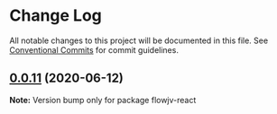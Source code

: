 # Change Log

All notable changes to this project will be documented in this file.
See [Conventional Commits](https://conventionalcommits.org) for commit guidelines.

## [0.0.11](https://mygithub/kishoreiiitn/cjv/compare/v0.0.10...v0.0.11) (2020-06-12)

**Note:** Version bump only for package flowjv-react
